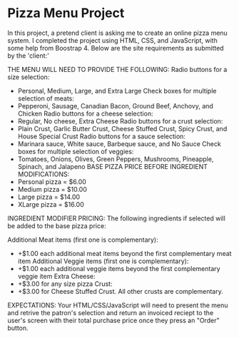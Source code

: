 # Pizza Menu Project
In this project, a pretend client is asking me to create an online pizza menu system. I completed the project using HTML, CSS, and JavaScript, with some help from Boostrap 4. Below are the site requirements as submitted by the 'client:'
  
THE MENU WILL NEED TO PROVIDE THE FOLLOWING:
Radio buttons for a size selection:
* Personal, Medium, Large, and Extra Large
Check boxes for multiple selection of meats:
* Pepperoni, Sausage, Canadian Bacon, Ground Beef, Anchovy, and Chicken
Radio buttons for a cheese selection:
* Regular, No cheese, Extra Cheese
Radio buttons for a crust selection:
* Plain Crust, Garlic Butter Crust, Cheese Stuffed Crust, Spicy Crust, and House Special Crust
Radio buttons for a sauce selection:
* Marinara sauce, White sauce, Barbeque sauce, and No Sauce
Check boxes for multiple selection of veggies:
* Tomatoes, Onions, Olives, Green Peppers, Mushrooms, Pineapple, Spinach, and Jalapeno
BASE PIZZA PRICE BEFORE INGREDIENT MODIFICATIONS:
* Personal pizza = $6.00
* Medium pizza = $10.00
* Large pizza = $14.00
* XLarge pizza = $16.00
  
INGREDIENT MODIFIER PRICING:
The following ingredients if selected will be added to the base pizza price:
  
Additional Meat items (first one is complementary):
* +$1.00 each additional meat items beyond the first complementary meat item
Additional Veggie items (first one is complementary):
* +$1.00 each additional veggie items beyond the first complementary veggie item
Extra Cheese:
* +$3.00 for any size pizza
Crust:
* +$3.00 for Cheese Stuffed Crust. All other crusts are complementary.
  
EXPECTATIONS:
Your HTML/CSS/JavaScript will need to present the menu and retrive the patron's selection and return an invoiced reciept to the user's screen with their total purchase price once they press an "Order" button.